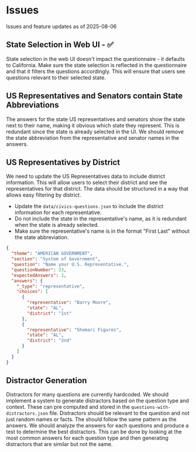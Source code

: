 # Issues

Issues and feature updates as of 2025-08-06

## State Selection in Web UI - ✅ 

State selection in the web UI doesn't impact the questionnaire - it defaults to California. Make sure the state selection is reflected in the questionnaire and that it filters the questions accordingly. This will ensure that users see questions relevant to their selected state.

## US Representatives and Senators contain State Abbreviations

The answers for the state US representatives and senators show the state next to their name, making it obvious which state they represent. This is redundant since the state is already selected in the UI. We should remove the state abbreviation from the representative and senator names in the answers.


## US Representatives by District

We need to update the US Representatives data to include district information. This will allow users to select their district and see the representatives for that district. The data should be structured in a way that allows easy filtering by district.
- Update the `data/civics-questions.json` to include the district information for each representative.
- Do not include the state in the representative's name, as it is redundant when the state is already selected.
- Make sure the representative's name is in the format "First Last" without the state abbreviation.

```json
{
  "theme": "AMERICAN GOVERNMENT",
  "section": "System of Government",
  "question": "Name your U.S. Representative.",
  "questionNumber": 23,
  "expectedAnswers": 1,
  "answers": {
    "_type": "representative",
    "choices": [
      {
        "representative": "Barry Moore",
        "state": "AL",
        "district": "1st"
      },
      {
        "representative": "Shomari Figures",
        "state": "AL",
        "district": "2nd"
      }
    ]
  }
}
```

## Distractor Generation

Distractors for many questions are currently hardcoded. We should implement a system to generate distractors based on the question type and context. These can pre computed and stored in the `questions-with-distractors.json` file. Distractors should be relevant to the question and not just random names or facts. The should follow the same pattern as the answers. We should analyze the answers for each questions and produce a test to determine the best distractors. This can be done by looking at the most common answers for each question type and then generating distractors that are similar but not the same.